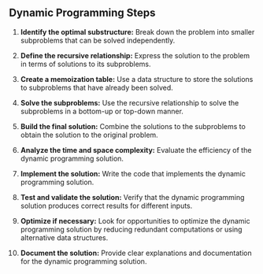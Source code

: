 ## Dynamic Programming Steps

1. **Identify the optimal substructure:** Break down the problem into smaller subproblems that can be solved independently.

2. **Define the recursive relationship:** Express the solution to the problem in terms of solutions to its subproblems.

3. **Create a memoization table:** Use a data structure to store the solutions to subproblems that have already been solved.

4. **Solve the subproblems:** Use the recursive relationship to solve the subproblems in a bottom-up or top-down manner.

5. **Build the final solution:** Combine the solutions to the subproblems to obtain the solution to the original problem.

6. **Analyze the time and space complexity:** Evaluate the efficiency of the dynamic programming solution.

7. **Implement the solution:** Write the code that implements the dynamic programming solution.

8. **Test and validate the solution:** Verify that the dynamic programming solution produces correct results for different inputs.

9. **Optimize if necessary:** Look for opportunities to optimize the dynamic programming solution by reducing redundant computations or using alternative data structures.

10. **Document the solution:** Provide clear explanations and documentation for the dynamic programming solution.